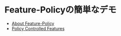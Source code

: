 # Feature-Policyの簡単なデモ

+ [About Feature-Policy](https://developer.mozilla.org/ja/docs/Web/HTTP/Headers/Feature-Policy)
+ [Policy Controlled Features](https://github.com/w3c/webappsec-feature-policy/blob/master/features.md#fn1)